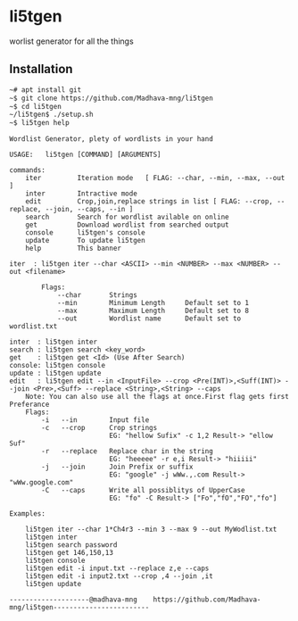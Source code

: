 # li5tgen
worlist generator for all the things


## Installation
```bash 
~# apt install git
~$ git clone https://github.com/Madhava-mng/li5tgen
~$ cd li5tgen
~/li5tgen$ ./setup.sh
~$ li5tgen help
```


    Wordlist Generator, plety of wordlists in your hand

    USAGE:   li5tgen [COMMAND] [ARGUMENTS]

    commands:
        iter         Iteration mode   [ FLAG: --char, --min, --max, --out ]
        inter        Intractive mode
        edit         Crop,join,replace strings in list [ FLAG: --crop, --replace, --join, --caps, --in ]
        search       Search for wordlist avilable on online
        get          Download wordlist from searched output
        console      li5tgen's console
        update       To update li5tgen
        help         This banner

    iter  : li5tgen iter --char <ASCII> --min <NUMBER> --max <NUMBER> --out <filename>
    
            Flags:
                --char       Strings
                --min        Minimum Length     Default set to 1
                --max        Maximum Length     Default set to 8
                --out        Wordlist name      Default set to wordlist.txt

    inter  : li5tgen inter
    search : li5tgen search <key_word>
    get    : li5tgen get <Id> (Use After Search)
    console: li5tgen console
    update : li5tgen update
    edit   : li5tgen edit --in <InputFile> --crop <Pre(INT)>,<Suff(INT)> --join <Pre>,<Suff> --replace <String>,<String> --caps
        Note: You can also use all the flags at once.First flag gets first Preferance
        Flags:
            -i   --in        Input file
            -c   --crop      Crop strings
                             EG: "hellow Sufix" -c 1,2 Result-> "ellow Suf"
            -r   --replace   Replace char in the string
                             EG: "heeeee" -r e,i Result-> "hiiiii"
            -j   --join      Join Prefix or suffix
                             EG: "google" -j wWw.,.com Result-> "wWw.google.com"
            -C   --caps      Write all possiblitys of UpperCase
                             EG: "fo" -C Result-> ["Fo","fO","FO","fo"]

    Examples:

        li5tgen iter --char 1*Ch4r3 --min 3 --max 9 --out MyWodlist.txt
        li5tgen inter
        li5tgen search password
        li5tgen get 146,150,13
        li5tgen console
        li5tgen edit -i input.txt --replace z,e --caps
        li5tgen edit -i input2.txt --crop ,4 --join ,it
        li5tgen update

    --------------------@madhava-mng    https://github.com/Madhava-mng/li5tgen------------------------
